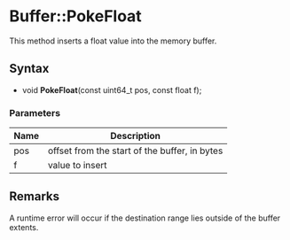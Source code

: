 # Buffer::PokeFloat #
This method inserts a float value into the memory buffer.

## Syntax ##
- void **PokeFloat**(const uint64_t pos, const float f);

### Parameters ###
| Name | Description |
| ----- | ----- |
| pos | offset from the start of the buffer, in bytes |
| f | value to insert |

## Remarks ##
A runtime error will occur if the destination range lies outside of the buffer extents.
